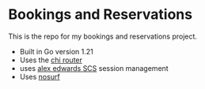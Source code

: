 # Bookings and Reservations

This is the repo for my bookings and reservations project.

- Built in Go version 1.21
- Uses the [chi router](https://github.com/go-chi/chi)
- uses [alex edwards SCS](https://github.com/alexedwards/scs) session management 
- Uses [nosurf](https://github.com/justinas/nosurf)
